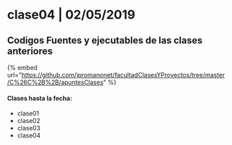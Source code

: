# clase04 \| 02/05/2019

## Codigos Fuentes y ejecutables de las clases anteriores

{% embed url="https://github.com/jpromanonet/facultadClasesYProyectos/tree/master/C%26C%2B%2B/apuntesClases" %}

#### Clases hasta la fecha:

* clase01
* clase02
* clase03
* clase04



